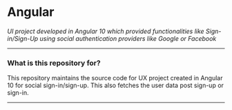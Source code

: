 # Angular #

<i>UI project developed in Angular 10 which provided functionalities like Sign-in/Sign-Up using social authentication providers like Google or Facebook</i>


***
### What is this repository for? ###

This repository maintains the source code for UX project created in Angular 10 for social sign-in/sign-up. This also fetches the user data post sign-up or sign-in.

***